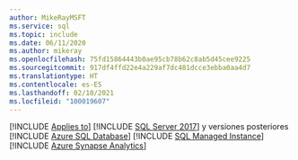 ```yaml
---
author: MikeRayMSFT
ms.service: sql
ms.topic: include
ms.date: 06/11/2020
ms.author: mikeray
ms.openlocfilehash: 75fd15864443b0ae95cb78b62c8ab5d45cee9225
ms.sourcegitcommit: 917df4ffd22e4a229af7dc481dcce3ebba0aa4d7
ms.translationtype: HT
ms.contentlocale: es-ES
ms.lasthandoff: 02/10/2021
ms.locfileid: "100019607"
---
```

[!INCLUDE [Applies to](../../includes/applies-md.md)] [!INCLUDE [SQL Server 2017](_ss2017.md)] y versiones posteriores [!INCLUDE [Azure SQL Database](../../includes/applies-to-version/_asdb.md)] [!INCLUDE [SQL Managed Instance](../../includes/applies-to-version/_asdbmi.md)] [!INCLUDE [Azure Synapse Analytics](../../includes/applies-to-version/_asa.md)]

